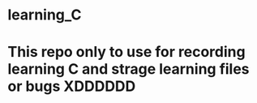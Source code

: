 # learning_C
<h1 align=“center”>This repo only to use for recording learning C and strage learning files or bugs XDDDDDD</h1>
